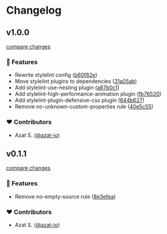 # Changelog

## v1.0.0

[compare changes](https://github.com/azat-io/stylelint-config/compare/v0.1.1...v1.0.0)

### 🚀 Features

- Rewrite stylelint config ([b60f82e](https://github.com/azat-io/stylelint-config/commit/b60f82e))
- Move stylelint plugins to dependencies ([31a05ab](https://github.com/azat-io/stylelint-config/commit/31a05ab))
- Add stylelint-use-nesting plugin ([a87b0c1](https://github.com/azat-io/stylelint-config/commit/a87b0c1))
- Add stylelint-high-performance-animation plugin ([fb76520](https://github.com/azat-io/stylelint-config/commit/fb76520))
- Add stylelint-plugin-defensive-css plugin ([644b627](https://github.com/azat-io/stylelint-config/commit/644b627))
- Remove no-unknown-custom-properties rule ([40e5c55](https://github.com/azat-io/stylelint-config/commit/40e5c55))

### ❤️ Contributors

- Azat S. ([@azat-io](https://github.com/azat-io))

## v0.1.1

[compare changes](https://github.com/azat-io/stylelint-config/compare/v0.1.0...v0.1.1)

### 🚀 Features

- Remove no-empty-source rule ([8e3efea](https://github.com/azat-io/stylelint-config/commit/8e3efea))

### ❤️ Contributors

- Azat S. ([@azat-io](http://github.com/azat-io))
